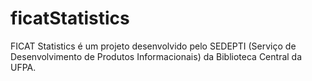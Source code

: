 # ficatStatistics

FICAT Statistics é um projeto desenvolvido pelo SEDEPTI (Serviço de Desenvolvimento de Produtos Informacionais) da Biblioteca Central da UFPA. 